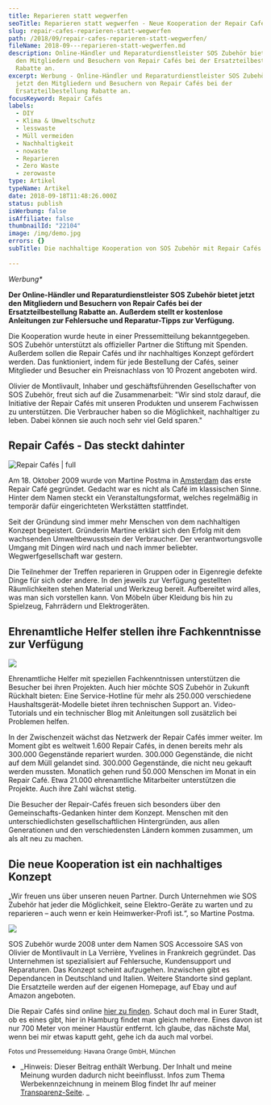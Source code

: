 ```yaml
---
title: Reparieren statt wegwerfen
seoTitle: Reparieren statt wegwerfen - Neue Kooperation der Repair Cafés
slug: repair-cafes-reparieren-statt-wegwerfen
path: /2018/09/repair-cafes-reparieren-statt-wegwerfen/
fileName: 2018-09---reparieren-statt-wegwerfen.md
description: Online-Händler und Reparaturdienstleister SOS Zubehör bietet jetzt
  den Mitgliedern und Besuchern von Repair Cafés bei der Ersatzteilbestellung
  Rabatte an.
excerpt: Werbung - Online-Händler und Reparaturdienstleister SOS Zubehör bietet
  jetzt den Mitgliedern und Besuchern von Repair Cafés bei der
  Ersatzteilbestellung Rabatte an.
focusKeyword: Repair Cafés
labels:
  - DIY
  - Klima & Umweltschutz
  - lesswaste
  - Müll vermeiden
  - Nachhaltigkeit
  - nowaste
  - Reparieren
  - Zero Waste
  - zerowaste
type: Artikel
typeName: Artikel
date: 2018-09-18T11:48:26.000Z
status: publish
isWerbung: false
isAffiliate: false
thumbnailId: "22104"
image: /img/demo.jpg
errors: {}
subTitle: Die nachhaltige Kooperation von SOS Zubehör mit Repair Cafés
  
---
```


_Werbung\*_

**Der Online-Händler und Reparaturdienstleister SOS Zubehör bietet jetzt den
Mitgliedern und Besuchern von Repair Cafés bei der Ersatzteilbestellung Rabatte
an. Außerdem stellt er kostenlose Anleitungen zur Fehlersuche und
Reparatur-Tipps zur Verfügung.**

Die Kooperation wurde heute in einer Pressemitteilung bekanntgegeben. SOS
Zubehör unterstützt als offizieller Partner die Stiftung mit Spenden. Außerdem
sollen die Repair Cafés und ihr nachhaltiges Konzept gefördert werden. Das
funktioniert, indem für jede Bestellung der Cafés, seiner Mitglieder und
Besucher ein Preisnachlass von 10 Prozent angeboten wird.

Olivier de Montlivault, Inhaber und geschäftsführenden Gesellschafter von SOS
Zubehör, freut sich auf die Zusammenarbeit: "Wir sind stolz darauf, die
Initiative der Repair Cafés mit unseren Produkten und unserem Fachwissen zu
unterstützen. Die Verbraucher haben so die Möglichkeit, nachhaltiger zu leben.
Dabei können sie auch noch sehr viel Geld sparen."

## Repair Cafés - Das steckt dahinter

![Repair Cafés | full](http://cardamonchai.com/wp-content/uploads/2018/09/unnamed-1.jpg)

Am 18. Oktober 2009 wurde von Martine Postma in [Amsterdam](/2018/03/amsterdam/)
das erste Repair Café gegründet. Gedacht war es nicht als Café im klassischen
Sinne. Hinter dem Namen steckt ein Veranstaltungsformat, welches regelmäßig in
temporär dafür eingerichteten Werkstätten stattfindet.

Seit der Gründung sind immer mehr Menschen von dem nachhaltigen Konzept
begeistert. Gründerin Martine erklärt sich den Erfolg mit dem wachsenden
Umweltbewusstsein der Verbraucher. Der verantwortungsvolle Umgang mit Dingen
wird nach und nach immer beliebter. Wegwerfgesellschaft war gestern.

Die Teilnehmer der Treffen reparieren in Gruppen oder in Eigenregie defekte
Dinge für sich oder andere. In den jeweils zur Verfügung gestellten
Räumlichkeiten stehen Material und Werkzeug bereit. Aufbereitet wird alles, was
man sich vorstellen kann. Von Möbeln über Kleidung bis hin zu Spielzeug,
Fahrrädern und Elektrogeräten.

## Ehrenamtliche Helfer stellen ihre Fachkenntnisse zur Verfügung

![](//ir-de.amazon-adsystem.com/e/ir?t=cardamonchai-21&l=ur2&o=3&camp=1638)

Ehrenamtliche Helfer mit speziellen Fachkenntnissen unterstützen die Besucher
bei ihren Projekten. Auch hier möchte SOS Zubehör in Zukunft Rückhalt bieten:
Eine Service-Hotline für mehr als 250.000 verschiedene Haushaltsgerät-Modelle
bietet ihren technischen Support an. Video-Tutorials und ein technischer Blog
mit Anleitungen soll zusätzlich bei Problemen helfen.

In der Zwischenzeit wächst das Netzwerk der Repair Cafés immer weiter. Im Moment
gibt es weltweit 1.600 Repair Cafés, in denen bereits mehr als 300.000
Gegenstände repariert wurden. 300.000 Gegenstände, die nicht auf dem Müll
gelandet sind. 300.000 Gegenstände, die nicht neu gekauft werden mussten.
Monatlich gehen rund 50.000 Menschen im Monat in ein Repair Café. Etwa 21.000
ehrenamtliche Mitarbeiter unterstützen die Projekte. Auch ihre Zahl wächst
stetig.

Die Besucher der Repair-Cafés freuen sich besonders über den
Gemeinschafts-Gedanken hinter dem Konzept. Menschen mit den unterschiedlichsten
gesellschaftlichen Hintergründen, aus allen Generationen und den verschiedensten
Ländern kommen zusammen, um als alt neu zu machen.

## Die neue Kooperation ist ein nachhaltiges Konzept

„Wir freuen uns über unseren neuen Partner. Durch Unternehmen wie SOS Zubehör
hat jeder die Möglichkeit, seine Elektro-Geräte zu warten und zu reparieren –
auch wenn er kein Heimwerker-Profi ist.“, so Martine Postma.

![](//ir-de.amazon-adsystem.com/e/ir?t=cardamonchai-21&l=ur2&o=3&camp=1638)

SOS Zubehör wurde 2008 unter dem Namen SOS Accessoire SAS von Olivier de
Montlivault in La Verrière, Yvelines in Frankreich gegründet. Das Unternehmen
ist spezialisiert auf Fehlersuche, Kundensupport und Reparaturen. Das Konzept
scheint aufzugehen. Inzwischen gibt es Dependancen in Deutschland und Italien.
Weitere Standorte sind geplant. Die Ersatzteile werden auf der eigenen Homepage,
auf Ebay und auf Amazon angeboten.

Die Repair Cafés sind online [hier zu finden](https://repaircafe.org/de/).
Schaut doch mal in Eurer Stadt, ob es eines gibt, hier in Hamburg findet man
gleich mehrere. Eines davon ist nur 700 Meter von meiner Haustür entfernt. Ich
glaube, das nächste Mal, wenn bei mir etwas kaputt geht, gehe ich da auch mal
vorbei.

<small>Fotos und Pressemeldung: Havana Orange GmbH, München</small>

- _Hinweis: Dieser Beitrag enthält Werbung. Der Inhalt und meine Meinung wurden
  dadurch nicht beeinflusst. Infos zum Thema Werbekennzeichnung in meinem Blog
  findet Ihr auf meiner  [Transparenz-Seite](/werbung/). _

  